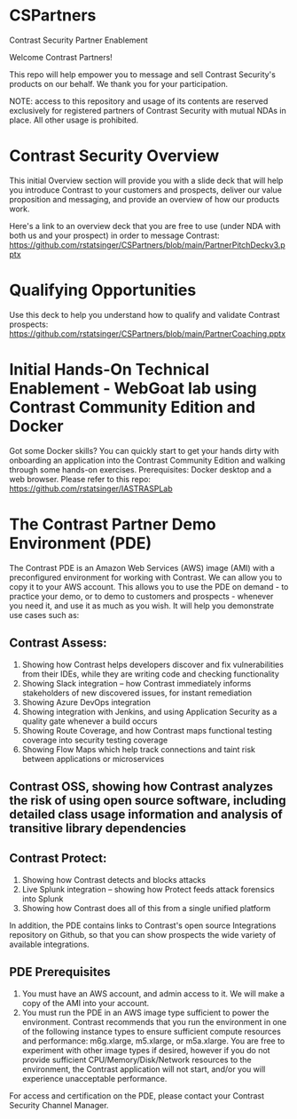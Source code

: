 # CSPartners
Contrast Security Partner Enablement

Welcome Contrast Partners!

This repo will help empower you to message and sell Contrast Security's products on our behalf. We thank you for your participation.

NOTE: access to this repository and usage of its contents are reserved exclusively for registered partners of Contrast Security with mutual NDAs in place. All other usage is prohibited.

# Contrast Security Overview

This initial Overview section will provide you with a slide deck that will help you introduce Contrast to your customers and prospects, deliver our value proposition and messaging, and provide an overview of how our products work.

Here's a link to an overview deck that you are free to use (under NDA with both us and your prospect) in order to message Contrast: https://github.com/rstatsinger/CSPartners/blob/main/PartnerPitchDeckv3.pptx

# Qualifying Opportunities

Use this deck to help you understand how to qualify and validate Contrast prospects: https://github.com/rstatsinger/CSPartners/blob/main/PartnerCoaching.pptx

# Initial Hands-On Technical Enablement - WebGoat lab using Contrast Community Edition and Docker

Got some Docker skills? You can quickly start to get your hands dirty with onboarding an application into the Contrast Community Edition and walking through some hands-on exercises. Prerequisites: Docker desktop and a web browser. Please refer to this repo: https://github.com/rstatsinger/IASTRASPLab

# The Contrast Partner Demo Environment (PDE)

The Contrast PDE is an Amazon Web Services (AWS) image (AMI) with a preconfigured environment for working with Contrast. We can allow you to copy it to your AWS account. This allows you to use the PDE on demand - to practice your demo, or to demo to customers and prospects - whenever you need it, and use it as much as you wish. It will help you demonstrate use cases such as:

## Contrast Assess:
1. Showing how Contrast helps developers discover and fix vulnerabilities from their IDEs, while they are writing code and checking functionality
2. Showing Slack integration – how Contrast immediately informs stakeholders of new discovered issues, for instant remediation
3. Showing Azure DevOps integration
4. Showing integration with Jenkins, and using Application Security as a quality gate whenever a build occurs
5. Showing Route Coverage, and how Contrast maps functional testing coverage into security testing coverage
6. Showing Flow Maps which help track connections and taint risk between applications or microservices

## Contrast OSS, showing how Contrast analyzes the risk of using open source software, including detailed class usage information and analysis of transitive library dependencies

## Contrast Protect:
1. Showing how Contrast detects and blocks attacks
2. Live Splunk integration – showing how Protect feeds attack forensics into Splunk
3. Showing how Contrast does all of this from a single unified platform

In addition, the PDE contains links to Contrast's open source Integrations repository on Github, so that you can show prospects the wide variety of available integrations.

## PDE Prerequisites
1. You must have an AWS account, and admin access to it. We will make a copy of the AMI into your account.
2. You must run the PDE in an AWS image type sufficient to power the environment. Contrast recommends that you run the environment in one of the following instance types to ensure sufficient compute resources and performance: m6g.xlarge, m5.xlarge, or m5a.xlarge. You are free to experiment with other image types if desired, however if you do not provide sufficient CPU/Memory/Disk/Network resources to the environment, the Contrast application will not start, and/or you will experience unacceptable performance.

For access and certification on the PDE, please contact your Contrast Security Channel Manager.
